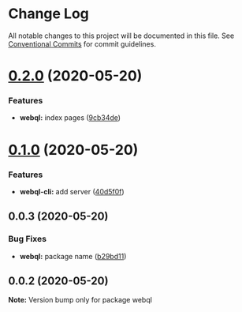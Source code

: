 # Change Log

All notable changes to this project will be documented in this file.
See [Conventional Commits](https://conventionalcommits.org) for commit guidelines.

# [0.2.0](https://github.com/pyramation/webql/compare/@pyramation/webql@0.1.0...@pyramation/webql@0.2.0) (2020-05-20)


### Features

* **webql:** index pages ([9cb34de](https://github.com/pyramation/webql/commit/9cb34de21666561dc0d7714e48a24446a1516865))





# [0.1.0](https://github.com/pyramation/webql/compare/@pyramation/webql@0.0.3...@pyramation/webql@0.1.0) (2020-05-20)


### Features

* **webql-cli:** add server ([40d5f0f](https://github.com/pyramation/webql/commit/40d5f0fba35d7ed2efc89cce592804016751c3ed))





## 0.0.3 (2020-05-20)


### Bug Fixes

* **webql:** package name ([b29bd11](https://github.com/pyramation/webql/commit/b29bd119bcb2106732fdd2c660a15211b0268abc))





## 0.0.2 (2020-05-20)

**Note:** Version bump only for package webql
